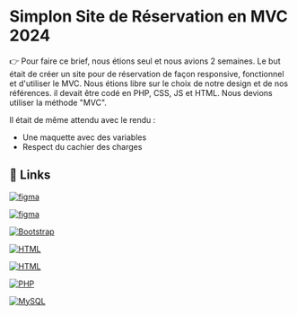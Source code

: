 # Simplon Site de Réservation en MVC 2024

👉 Pour faire ce brief, nous étions seul et nous avions 2 semaines. Le but était de créer un site pour de réservation de façon responsive, fonctionnel et d'utiliser le MVC. Nous étions libre sur le choix de notre design et de nos références. il devait être codé en PHP, CSS, JS et HTML. Nous devions utiliser la méthode "MVC".

Il était de même attendu avec le rendu :
 - Une maquette avec des variables
 - Respect du cachier des charges


## 🔗 Links

[![figma](https://img.shields.io/badge/GitHub-100000?style=for-the-badge&logo=github&logoColor=white)](https://github.com/SubRayZero/Site_de_reservation)

[![figma](https://img.shields.io/badge/Figma-F24E1E?style=for-the-badge&logo=figma&logoColor=white)](https://www.figma.com/file/NdW6ux9P3wrRoAphL2I30T/Site-MVC?type=design&node-id=0%3A1&mode=design&t=xpDCjq4NVz9BEfTJ-1)

[![Bootstrap](https://img.shields.io/badge/Bootstrap-563D7C?style=for-the-badge&logo=bootstrap&logoColor=white)]()

[![HTML](https://img.shields.io/badge/HTML5-E34F26?style=for-the-badge&logo=html5&logoColor=white)]()

[![HTML](https://img.shields.io/badge/CSS3-1572B6?style=for-the-badge&logo=css3&logoColor=white)]()


[![PHP](https://img.shields.io/badge/PHP-777BB4?style=for-the-badge&logo=php&logoColor=white)]()


[![MySQL](https://img.shields.io/badge/MySQL-00000F?style=for-the-badge&logo=mysql&logoColor=white)]()

